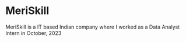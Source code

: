 # MeriSkill
MeriSkill is a IT based Indian company where I worked as a Data Analyst Intern in October, 2023
